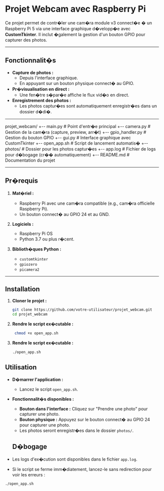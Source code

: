 
# Projet Webcam avec Raspberry Pi

Ce projet permet de contr�ler une cam�ra module v3 connect�e � un Raspberry Pi 5 via une interface graphique d�velopp�e avec **CustomTkinter**. Il inclut �galement la gestion d'un bouton GPIO pour capturer des photos.

---

## Fonctionnalit�s

- **Capture de photos :**
  - Depuis l'interface graphique.
  - En appuyant sur un bouton physique connect� au GPIO.
- **Pr�visualisation en direct :**
  - Une fen�tre s�par�e affiche le flux vid�o en direct.
- **Enregistrement des photos :**
  - Les photos captur�es sont automatiquement enregistr�es dans un dossier d�di�.

---
projet_webcam/ 
+-- main.py # Point d'entr�e principal 
+-- camera.py # Gestion de la cam�ra (capture, preview, arr�t) 
+-- gpio_handler.py # Gestion du bouton GPIO 
+-- gui.py # Interface graphique avec CustomTkinter 
+-- open_app.sh # Script de lancement automatis� 
+-- photos/ # Dossier pour les photos captur�es 
+-- app.log # Fichier de logs pour d�bogage (cr�� automatiquement) 
+-- README.md # Documentation du projet


---

## Pr�requis

1. **Mat�riel :**
   - Raspberry Pi avec une cam�ra compatible (e.g., cam�ra officielle Raspberry Pi).
   - Un bouton connect� au GPIO 24 et au GND.

2. **Logiciels :**
   - Raspberry Pi OS
   - Python 3.7 ou plus r�cent.

3. **Biblioth�ques Python :**
   - `customtkinter`
   - `gpiozero`
   - `picamera2`

---

## Installation

1. **Cloner le projet :**
   ```bash
   git clone https://github.com/votre-utilisateur/projet_webcam.git
   cd projet_webcam
   
2. **Rendre le script ex�cutable :**
	```bash
	 chmod +x open_app.sh
3. **Rendre le script ex�cutable :** 
	```bash
	./open_app.sh
## Utilisation
-   **D�marrer l'application :**
    
    -   Lancez le script `open_app.sh`.
-   **Fonctionnalit�s disponibles :**
    
    -   **Bouton dans l'interface :** Cliquez sur "Prendre une photo" pour capturer une photo.
    -   **Bouton physique :** Appuyez sur le bouton connect� au GPIO 24 pour capturer une photo.
    -   Les photos seront enregistr�es dans le dossier `photos/`.
    
    ## D�bogage
-   Les logs d'ex�cution sont disponibles dans le fichier `app.log`.
-   Si le script se ferme imm�diatement, lancez-le sans redirection pour voir les erreurs :
```bash
./open_app.sh
```




